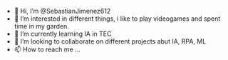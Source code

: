 - 👋 Hi, I’m @SebastianJimenez612 <Sebastian Jimenez>
- 👀 I’m interested in different things, i like to play videogames and spent time in my garden.
- 🌱 I’m currently learning IA in TEC
- 💞️ I’m looking to collaborate on different projects abut IA, RPA, ML
- 📫 How to reach me ...

<!---
SebastianJimenez612/SebastianJimenez612 is a ✨ special ✨ repository because its `README.md` (this file) appears on your GitHub profile.
You can click the Preview link to take a look at your changes.
--->

